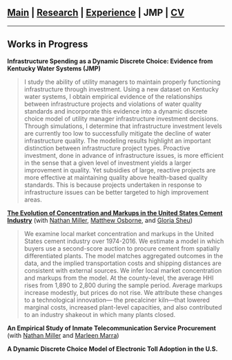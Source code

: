 ## [Main](https://gsileo.github.io/) | [Research](/research.html) | [Experience](/experience.html) | JMP | [CV](/cv/Sileo_CV.pdf)

* * *

## Works in Progress
**Infrastructure Spending as a Dynamic Discrete Choice: Evidence from Kentucky Water Systems (JMP)**
>I study the ability of utility managers to maintain properly functioning infrastructure through investment. Using a new dataset on Kentucky water systems, I obtain empirical evidence of the relationships between infrastructure projects and violations of water quality standards and incorporate this evidence into a dynamic discrete choice model of utility manager infrastructure investment decisions. Through simulations, I determine that infrastructure investment levels are currently too low to successfully mitigate the decline of water infrastructure quality. The modeling results highlight an important distinction between infrastructure project types. Proactive investment, done in advance of infrastructure issues, is more efficient in the sense that a given level of investment yields a larger improvement in quality. Yet subsidies of large, reactive projects are more effective at maintaining quality above health-based quality standards. This is because projects undertaken in response to infrastructure issues can be better targeted to high improvement areas.


**[The Evolution of Concentration and Markups in the United States Cement Industry](/papers/moss_cement_draft.pdf)** (with [Nathan Miller](http://www.nathanhmiller.org/), [Matthew Osborne](https://sites.google.com/site/matthewosborne/), and [Gloria Sheu](https://sites.google.com/site/gloriaysheu/))
> We examine local market concentration and markups in the United States cement industry over 1974-2016. We estimate a model in which buyers use a second-score auction to procure cement from spatially differentiated plants. The model matches aggregated outcomes in the data, and the implied transportation costs and shipping distances are consistent with external sources. We infer local market concentration and markups from the model. At the county-level, the average HHI rises from 1,890 to 2,800 during the sample period. Average markups increase modestly, but prices do not rise. We attribute these changes to a technological innovation— the precalciner kiln—that lowered marginal costs, increased plant-level capacities, and also contributed to an industry shakeout in which many plants closed.

**An Empirical Study of Inmate Telecommunication Service Procurement** (with [Nathan Miller](http://www.nathanhmiller.org/) and [Marleen Marra](https://www.marleenmarra.nl/))

**A Dynamic Discrete Choice Model of Electronic Toll Adoption in the U.S.**
